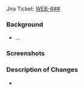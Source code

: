 Jira Ticket: [WEB-###](https://bulibrary.atlassian.net/browse/WEB-###)

### Background
- ...

### Screenshots

### Description of Changes
- 
